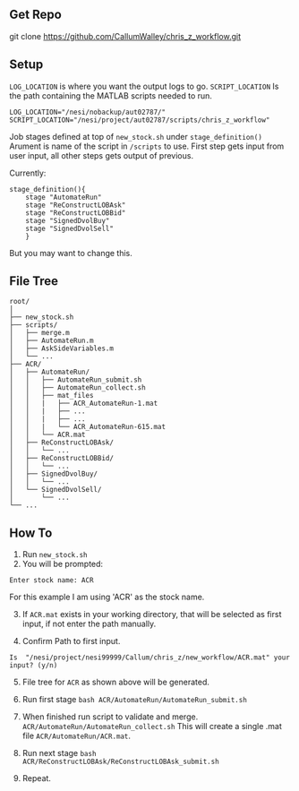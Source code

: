 ## Get Repo ##

git clone https://github.com/CallumWalley/chris_z_workflow.git

## Setup ##

``LOG_LOCATION`` is where you want the output logs to go.
``SCRIPT_LOCATION`` Is the path containing the MATLAB scripts needed to run.

```
LOG_LOCATION="/nesi/nobackup/aut02787/"
SCRIPT_LOCATION="/nesi/project/aut02787/scripts/chris_z_workflow"
```

Job stages defined at top of ``new_stock.sh`` under ``stage_definition()``
Arument is name of the script in ``/scripts`` to use.
First step gets input from user input, all other steps gets output of previous.

Currently:
```
stage_definition(){
    stage "AutomateRun"
    stage "ReConstructLOBAsk"
    stage "ReConstructLOBBid"
    stage "SignedDvolBuy"
    stage "SignedDvolSell"
    }
```
But you may want to change this.

## File Tree ##
```
root/
│
├── new_stock.sh
├── scripts/
│   ├── merge.m
│   ├── AutomateRun.m
│   ├── AskSideVariables.m
│   └── ...
├── ACR/
│   ├── AutomateRun/
│   │   ├── AutomateRun_submit.sh
│   │   ├── AutomateRun_collect.sh
│   │   ├── mat_files
│   │   |   ├── ACR_AutomateRun-1.mat
│   │   |   ├── ...
│   │   |   ├── ...
│   │   |   └── ACR_AutomateRun-615.mat
│   │   └── ACR.mat
│   ├── ReConstructLOBAsk/
│   │   └── ...
│   ├── ReConstructLOBBid/
│   │   └── ...
│   ├── SignedDvolBuy/
│   │   └── ...
│   └── SignedDvolSell/
│       └── ...
└── ...
```

## How To ##

1. Run ``new_stock.sh``
2. You will be prompted:
```
Enter stock name: ACR
```

For this example I am using 'ACR' as the stock name.

3. If ``ACR.mat`` exists in your working directory, that will be selected as first input, if not enter the path manually.

4. Confirm Path to first input.

```
Is  "/nesi/project/nesi99999/Callum/chris_z/new_workflow/ACR.mat" your input? (y/n)
```

5. File tree for ``ACR`` as shown above will be generated.

6. Run first stage ``bash ACR/AutomateRun/AutomateRun_submit.sh``

7. When finished run script to validate and merge. ``ACR/AutomateRun/AutomateRun_collect.sh`` This will create a single .mat file ``ACR/AutomateRun/ACR.mat``.

8. Run next stage ``bash ACR/ReConstructLOBAsk/ReConstructLOBAsk_submit.sh``

9. Repeat.

